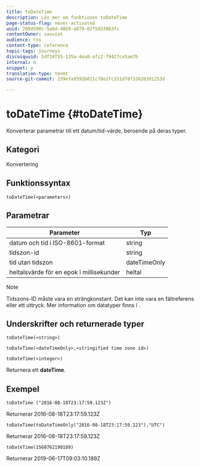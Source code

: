 ```yaml
---
title: toDateTime
description: Läs mer om funktionen toDateTime
page-status-flag: never-activated
uuid: 269d590c-5a6d-40b9-a879-02f5033863fc
contentOwner: sauviat
audience: rns
content-type: reference
topic-tags: journeys
discoiquuid: 5df34f55-135a-4ea8-afc2-f9427ce5ae7b
internal: n
snippet: y
translation-type: tm+mt
source-git-commit: 239efa9592b011c70e2fc331df8f33820301253d

---
```


# toDateTime {#toDateTime}

Konverterar parametrar till ett datum/tid-värde, beroende på deras typer.

## Kategori

Konvertering

## Funktionssyntax

`toDateTime(<parameters>)`

## Parametrar

| Parameter | Typ |
|-----------|------------------|
| datum och tid i ISO-8601-format | string |
| tidszon-id | string |
| tid utan tidszon | dateTimeOnly |
| heltalsvärde för en epok i millisekunder | heltal |

>[!NOTE]
>
>Tidszons-ID måste vara en strängkonstant. Det kan inte vara en fältreferens eller ett uttryck. Mer information om datatyper finns i [](../expression/data-types.md).

## Underskrifter och returnerade typer

`toDateTime(<string>)`

`toDateTime(<dateTimeOnly>,<stringified time zone id>)`

`toDateTime(<integer>)`

Returnera ett **dateTime**.

<!--`toDateTime(<year>,<month>,<dayOfMonth>,<hour>,<minute>,<second>)`

Returns a date time with default time zone UTC.

`toDateTime(<year>,<month>,<dayOfMonth>)`
`toDateTime(<stringified timeZone>,<year>,<month>,<dayOfMonth>)`
`toDateTime(<timeZone>,<year>,<month>,<dayOfMonth>)`

Return a datetime where hour, minute and second set to 0.

`toDateTime(<stringified timeZone>,<year>,<month>,<dayOfMonth>,<hour>,<minute>,<second>)`
`toDateTime(<string>)`
`toDateTime(<string>,<integer>)`
`toDateTime(<stringified timeZone>,<dateTimeOnly)`

`toDateTime(<timeZone>,<integer>)`

Return a datetime.

-->

## Exempel

`toDateTime ("2016-08-18T23:17:59.123Z")`

Returnerar 2016-08-18T23:17:59.123Z

`toDateTime(toDateTimeOnly("2016-08-18T23:17:59.123"),"UTC")`

Returnerar 2016-08-18T23:17:59.123Z

`toDateTime(1560762190189)`

Returnerar 2019-06-17T09:03:10.189Z

<!--`toDateTime ("2016-08-18T23:17:59.123", "UTC")`

Returns 2016-08-18T23:17:59.123Z.

`toDateTime("Z",2016,8,18,23,17,59)`

Returns 2016-08-18T23:17:59.000Z.

`toDateTime("Z",2016,8,18)`

Returns 2016-08-18T00:00:00.000Z.-->
